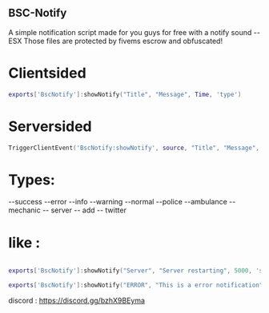 ## BSC-Notify
A simple notification script made for you guys for free with a notify sound -- ESX Those files are protected by fivems escrow and obfuscated!


# Clientsided

```lua
exports['BscNotify']:showNotify("Title", "Message", Time, 'type')
```


# Serversided


```lua
TriggerClientEvent('BscNotify:showNotify', source, "Title", "Message", Time, 'type')
```


# Types:


--success
--error
--info
--warning
--normal
--police
--ambulance
-- mechanic 
-- server
-- add
-- twitter


# like :

```lua

exports['BscNotify']:showNotify("Server", "Server restarting", 5000, 'server')

exports['BscNotify']:showNotify("ERROR", "This is a error notification", 5000, 'error')

```

discord : https://discord.gg/bzhX9BEyma
